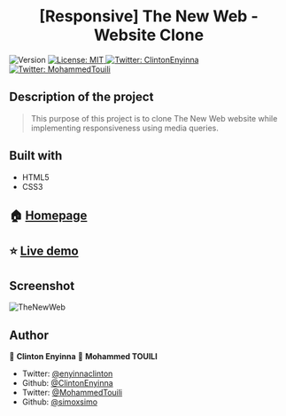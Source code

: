 <h1 align="center">[Responsive] The New Web - Website Clone</h1>
<p>
  <img alt="Version" src="https://img.shields.io/badge/version-0.0.1-blue.svg?cacheSeconds=2592000" />
  <a href="#" target="_blank">
    <img alt="License: MIT " src="https://img.shields.io/badge/License-MIT -yellow.svg" />
  </a>
  <a href="https://twitter.com/ClintonEnyinna" target="_blank">
    <img alt="Twitter: ClintonEnyinna " src="https://img.shields.io/twitter/follow/ClintonEnyinna .svg?style=social" />
  </a>
  <a href="https://twitter.com/MohammedTouili " target="_blank">
    <img alt="Twitter: MohammedTouili " src="https://img.shields.io/twitter/follow/MohammedTouili .svg?style=social" />
  </a>
</p>


## Description of the project 

>This purpose of this project is to clone The New Web website while implementing responsiveness using media queries. 

## Built with
<ul>
  <li>HTML5</li>
  <li>CSS3</li>
</ul>

## 🏠 [Homepage](https://github.com/simoxsimo/Resposive-Thenextweb-Clone)

## ⭐️ [Live demo](https://rawcdn.githack.com/simoxsimo/Resposive-Thenextweb-Clone/57568f7124ce040eca6470efa3a55bb9e12fa403/index.html)

## Screenshot
![TheNewWeb](https://user-images.githubusercontent.com/57480558/70943613-2d201480-2049-11ea-80a4-3b445503b859.png)

## Author

👤 **Clinton Enyinna**
👤 **Mohammed TOUILI**

* Twitter: [@enyinnaclinton ](https://twitter.com/ClintonEnyinna)
* Github: [@ClintonEnyinna](https://github.com/https:\/\/github.com\/ClintonEnyinna)  
* Twitter: [@MohammedTouili](https://twitter.com/MohammedTouili )
* Github: [@simoxsimo](https://github.com/https:\/\/github.com\/simoxsimo)
